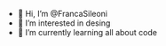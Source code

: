 - 👋 Hi, I’m @FrancaSileoni
- 👀 I’m interested in desing
- 🌱 I’m currently learning all about code 

<!---
FrancaSileoni/FrancaSileoni is a ✨ special ✨ repository because its `README.md` (this file) appears on your GitHub profile.
You can click the Preview link to take a look at your changes.
--->
